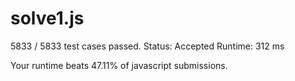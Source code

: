 # solve1.js

5833 / 5833 test cases passed.
Status: Accepted
Runtime: 312 ms

Your runtime beats 47.11% of javascript submissions.

